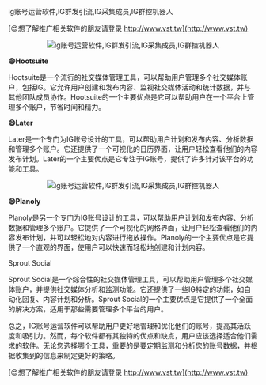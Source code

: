 ig账号运营软件,IG群发引流,IG采集成员,IG群控机器人

[😍想了解推广相关软件的朋友请登录 http://www.vst.tw](http://www.vst.tw)

 <center><img src="https://vst.tw/MP4/tuiguang/png/8.png" alt="ig账号运营软件,IG群发引流,IG采集成员,IG群控机器人"></center>

**😄Hootsuite**

Hootsuite是一个流行的社交媒体管理工具，可以帮助用户管理多个社交媒体账户，包括IG。它允许用户创建和发布内容、监视社交媒体活动和统计数据，并与其他团队成员协作。Hootsuite的一个主要优点是它可以帮助用户在一个平台上管理多个账户，节省时间和精力。

**😄Later**

Later是一个专门为IG账号设计的工具，可以帮助用户计划和发布内容、分析数据和管理多个账户。它还提供了一个可视化的日历界面，让用户轻松查看他们的内容发布计划。Later的一个主要优点是它专注于IG账号，提供了许多针对该平台的功能和工具。

 <center><img src="https://vst.tw/MP4/tuiguang/png/0.png" alt="ig账号运营软件,IG群发引流,IG采集成员,IG群控机器人"></center>

**😄Planoly**

Planoly是另一个专门为IG账号设计的工具，可以帮助用户计划和发布内容、分析数据和管理多个账户。它提供了一个可视化的网格界面，让用户轻松查看他们的内容发布计划，并可以轻松地对内容进行拖放操作。Planoly的一个主要优点是它提供了一个直观的界面，使用户可以快速而轻松地创建和计划内容。

Sprout Social

Sprout Social是一个综合性的社交媒体管理工具，可以帮助用户管理多个社交媒体账户，并提供社交媒体分析和监测功能。它还提供了一些IG特定的功能，如自动化回复、内容计划和分析。Sprout Social的一个主要优点是它提供了一个全面的解决方案，适用于那些需要管理多个平台的用户。

总之，IG账号运营软件可以帮助用户更好地管理和优化他们的账号，提高其活跃度和吸引力。然而，每个软件都有其独特的优点和缺点，用户应该选择适合他们需求的软件。无论您选择哪个工具，重要的是要定期监测和分析您的账号数据，并根据收集到的信息来制定更好的策略。

[😍想了解推广相关软件的朋友请登录 http://www.vst.tw](http://www.vst.tw)



